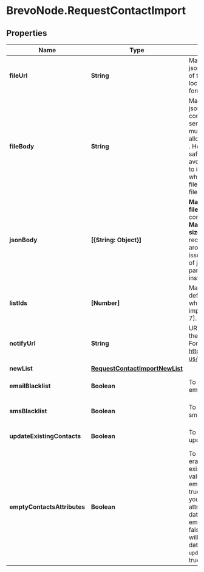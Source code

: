 # BrevoNode.RequestContactImport

## Properties
Name | Type | Description | Notes
------------ | ------------- | ------------- | -------------
**fileUrl** | **String** | Mandatory if fileBody or jsonBody is not defined. URL of the file to be imported (no local file). Possible file formats: .txt, .csv, .json | [optional] 
**fileBody** | **String** | Mandatory if fileUrl and jsonBody is not defined. CSV content to be imported. Use semicolon to separate multiple attributes. Maximum allowed file body size is 10MB . However we recommend a safe limit of around 8 MB to avoid the issues caused due to increase of file body size while parsing. Please use fileUrl instead to import bigger files. | [optional] 
**jsonBody** | **[{String: Object}]** | **Mandatory if fileUrl and fileBody is not defined.** JSON content to be imported. **Maximum allowed json body size is 10MB** . However we recommend a safe limit of around 8 MB to avoid the issues caused due to increase of json body size while parsing. Please use fileUrl instead to import bigger files.  | [optional] 
**listIds** | **[Number]** | Mandatory if newList is not defined. Ids of the lists in which the contacts shall be imported. For example, [2, 4, 7]. | [optional] 
**notifyUrl** | **String** | URL that will be called once the import process is finished. For reference, https://help.brevo.com/hc/en-us/articles/360007666479 | [optional] 
**newList** | [**RequestContactImportNewList**](RequestContactImportNewList.md) |  | [optional] 
**emailBlacklist** | **Boolean** | To blacklist all the contacts for email | [optional] [default to false]
**smsBlacklist** | **Boolean** | To blacklist all the contacts for sms | [optional] [default to false]
**updateExistingContacts** | **Boolean** | To facilitate the choice to update the existing contacts | [optional] [default to true]
**emptyContactsAttributes** | **Boolean** | To facilitate the choice to erase any attribute of the existing contacts with empty value. emptyContactsAttributes = true means the empty fields in your import will erase any attribute that currently contain data in Brevo, & emptyContactsAttributes = false means the empty fields will not affect your existing data ( only available if `updateExistingContacts` set to true ) | [optional] [default to false]


